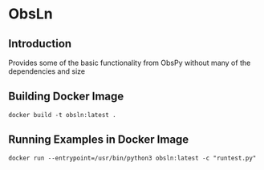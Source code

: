 
ObsLn
======

Introduction
------------

Provides some of the basic functionality from ObsPy without many of the dependencies and size 

Building Docker Image
---------------------

	docker build -t obsln:latest .


Running Examples in Docker Image
--------------------------------


	docker run --entrypoint=/usr/bin/python3 obsln:latest -c "runtest.py"